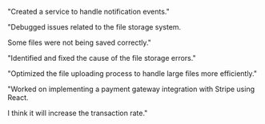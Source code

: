 "Created a service to handle notification events."

"Debugged issues related to the file storage system.

Some files were not being saved correctly."

"Identified and fixed the cause of the file storage errors."

"Optimized the file uploading process to handle large files more efficiently."

"Worked on implementing a payment gateway integration with Stripe using React.

I think it will increase the transaction rate."
